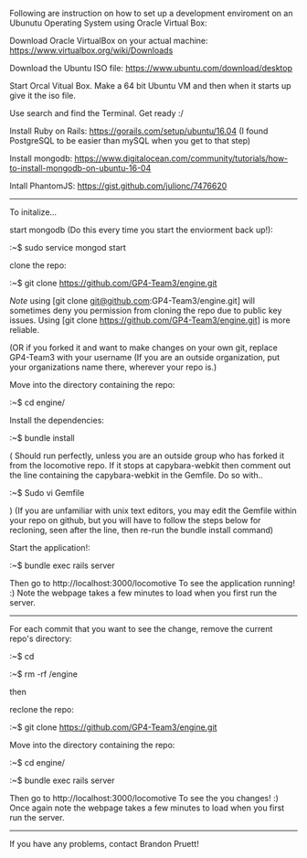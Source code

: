 Following are instruction on how to set up a development enviroment on an Ubunutu Operating System using Oracle Virtual Box:

Download Oracle VirtualBox on your actual machine: https://www.virtualbox.org/wiki/Downloads

Download the Ubuntu ISO file: https://www.ubuntu.com/download/desktop

Start Orcal Vitual Box. Make a 64 bit Ubuntu VM and then when it starts up give it the iso file.

Use search and find the Terminal. Get ready :/

Install Ruby on Rails: https://gorails.com/setup/ubuntu/16.04 
(I found PostgreSQL to be easier than mySQL when you get to that step)

Install mongodb: https://www.digitalocean.com/community/tutorials/how-to-install-mongodb-on-ubuntu-16-04

Intall PhantomJS: https://gist.github.com/julionc/7476620

________

To initalize...

start mongodb (Do this every time you start the enviorment back up!):

:~$ sudo service mongod start 

clone the repo:

:~$ git clone https://github.com/GP4-Team3/engine.git

*Note* using [git clone git@github.com:GP4-Team3/engine.git] will sometimes deny you permission from cloning the repo due to public key issues. Using [git clone https://github.com/GP4-Team3/engine.git] is more reliable. 

(OR if you forked it and want to make changes on your own git, replace GP4-Team3 with your username (If you are an outside organization, put your organizations name there, wherever your repo is.)

Move into the directory containing the repo:

:~$ cd engine/

Install the dependencies:

:~$ bundle install 

( Should run perfectly, unless you are an outside group who has forked it from the locomotive repo. If it stops at capybara-webkit then comment out the line containing the capybara-webkit in the Gemfile. Do so with..

:~$ Sudo vi Gemfile   

) (If you are unfamiliar with unix text editors, you may edit the Gemfile within your repo on github, but you will have to follow the steps below for recloning, seen after the line, then re-run the bundle install command)

Start the application!:

:~$ bundle exec rails server

Then go to http://localhost:3000/locomotive To see the application running! :) Note the webpage takes a few minutes to load when you first run the server.

________

For each commit that you want to see the change, remove the current repo's directory:

:~$ cd

:~$ rm -rf /engine

then

reclone the repo:

:~$ git clone https://github.com/GP4-Team3/engine.git

Move into the directory containing the repo:

:~$ cd engine/

:~$ bundle exec rails server

Then go to http://localhost:3000/locomotive To see the you changes! :) Once again note the webpage takes a few minutes to load when you first run the server.


________

If you have any problems, contact Brandon Pruett!


